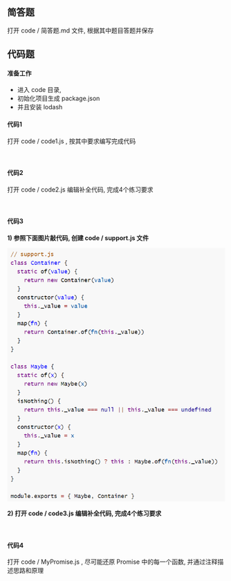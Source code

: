 ## 简答题

打开 code / 简答题.md 文件,   根据其中题目答题并保存



## 代码题

#### 准备工作

- 进入 code 目录, 
- 初始化项目生成 package.json
- 并且安装 lodash

#### 代码1

打开 code / code1.js , 按其中要求编写完成代码

　

#### 代码2

打开 code / code2.js 编辑补全代码, 完成4个练习要求

　

#### 代码3

**1) 参照下面图片敲代码, 创建 code / support.js 文件**

![2020-12-21_211700](images/2020-12-21_211700.png)

**2) 打开 code / code3.js 编辑补全代码, 完成4个练习要求**

　

#### 代码4

打开 code / MyPromise.js , 尽可能还原 Promise 中的每一个函数, 并通过注释描述思路和原理

　

　